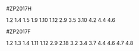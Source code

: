 #ZP2017H

1.2
1.4
1.5
1.9
1.10
1.12
2.9
3.5
3.10
4.2
4.4
4.6




#ZP2017F

1.2
1.3
1.4
1.11
1.12
2.9
2.18
3.2
3.4
3.7
4.4
4.6
4.7
4.8
